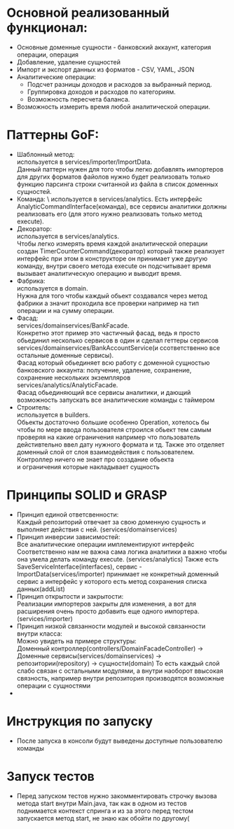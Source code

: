 # Основной реализованный функционал:
- Основные доменные сущности - банковский аккаунт, категория операции, операция 
- Добавление, удаление сущностей 
- Импорт и экспорт данных из форматов - CSV, YAML, JSON 
- Аналитические операции:
  - Подсчет разницы доходов и расходов за выбранный период.
  - Группировка доходов и расходов по категориям.
  - Возможность пересчета баланса.
- Возможность измерить время любой аналитической операции.


# Паттерны GoF:
- Шаблонный метод: \
  используется в services/importer/ImportData. \
  Данный паттерн нужен для того чтобы легко добавлять импортеров для других форматов файолов 
  нужно будет реализовать только функцию парсинга строки считанной из файла в список доменных сущностей.
- Команда: \ 
  используется в services/analytics.
  Есть интерфейс AnalyticCommandInterface(команда), все сервисы аналитики
  должны реализовать его (для этого нужно реализовать только метод execute).
- Декоратор: \
  используется в services/analytics. \
  Чтобы легко измерять время каждой аналитической операции создан TimerCounterCommand(декоратор)
  который также реализует интерфейс при этом в конструкторе он принимает уже другую команду,
  внутри своего метода execute он подсчитывает время вызывает аналитическую операцию и выводит время.
- Фабрика: \
  используется в domain. \
  Нужна для того чтобы каждый обьект создавался через метод фабрики а значит проходила все проверки
  например на тип операции и на сумму операции.
- Фасад: \
  services/domainservices/BankFacade. \
  Конкретно этот пример это частичный фасад, ведь я просто обьединил несколько сервисов
  в один и сделал геттеры сервисов
  services/domainservices/BankAccountService(и ссответственно все остальные доменные сервисы). \
  Фасад который обьединяет всю работу с доменной сущностью банковского аккаунта:
  получение, удаление, сохранение, сохранение нескольких экземпляров
  services/analytics/AnalyticFacade. \
  Фасад обьединяющий все сервисы аналитики, и дающий возможность запускать все аналитические команды с таймером
- Строитель: \
  используется в builders. \
  Обьекты достаточно большие особенно Operation, хотелось бы чтобы по мере ввода пользователя строился обьект
  тем самым проверяя на какие ограничения например что пользователь дейстивтельно ввел дату нужного формата и тд.
  Также это отделяет доменный слой от слоя взаимодействия с пользователем. Контроллер ничего не знает про созздание обьекта \
  и ограничения которые накладывает сущность
# Принципы SOLID и GRASP
- Принцип единой ответсвенности: \
  Каждый репозиторий отвечает за свою доменную сущность
  и выполняет действия с ней. (services/domainservices)
- Принцип инверсии зависимостей: \
  Все аналитические операции имплементируют интерфейс
  Соответственно нам не важна сама логика аналитики а важно чтобы
  она умела делать команду execute. (services/analytics)
  Также есть SaveServiceInterface(interfaces), сервис - ImportData(services/importer) принимает не конкретный доменный сервис а интерфейс у которого есть метод сохранения списка данных(addList)
- Принцип открытости и закрытости: \
  Реализации импортеров закрыты для изменения, а вот для расширения очень просто добавить еще одного импортера.
  (services/importer)
- Принцип низкой связанности модулей и высокой связанности внутри класса: \
  Можно увидеть на примере структуры: \
  Доменный контроллер(controllers/DomainFacadeController) -> Доменные сервисы(services/domainservices) -> репозитории(repository) -> сущности(domain)
  То есть каждый слой слабо связан с остальными модулями, а внутри наоборот ввысокая связность, например внутри репозитория производятся возможные операции с сущностями
- 
# Инструкция по запуску
- После запуска в консоли будут выведены доступные пользователю команды
# Запуск тестов
- Перед запуском тестов нужно закомментировать строчку вызова метода start внутри Main.java, так как в одном из тестов
  поднимается контекст спринга и из за этого перед тестом запускается метод start, не знаю как обойти по другому(